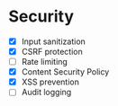 # Security

- [X] Input sanitization
- [X] CSRF protection
- [ ] Rate limiting
- [X] Content Security Policy
- [X] XSS prevention
- [ ] Audit logging
